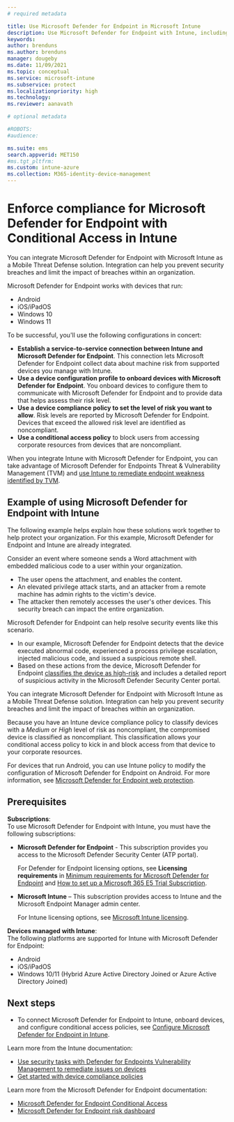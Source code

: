 ```yaml
---
# required metadata

title: Use Microsoft Defender for Endpoint in Microsoft Intune
description: Use Microsoft Defender for Endpoint with Intune, including setup and configuration, onboarding of your Intune devices, and then use a devices Defender for Endpoint risk assessment with your Intune device compliance and conditional access policies to protect network resources.
keywords:
author: brenduns 
ms.author: brenduns
manager: dougeby
ms.date: 11/09/2021
ms.topic: conceptual
ms.service: microsoft-intune
ms.subservice: protect
ms.localizationpriority: high
ms.technology:
ms.reviewer: aanavath

# optional metadata

#ROBOTS:
#audience:

ms.suite: ems
search.appverid: MET150
#ms.tgt_pltfrm:
ms.custom: intune-azure
ms.collection: M365-identity-device-management
---
```



# Enforce compliance for Microsoft Defender for Endpoint with Conditional Access in Intune

You can integrate Microsoft Defender for Endpoint with Microsoft Intune as a Mobile Threat Defense solution. Integration can help you prevent security breaches and limit the impact of breaches within an organization.

Microsoft Defender for Endpoint works with devices that run:
- Android
- iOS/iPadOS
- Windows 10
- Windows 11

To be successful, you'll use the following configurations in concert:

- **Establish a service-to-service connection between Intune and Microsoft Defender for Endpoint**. This connection lets Microsoft Defender for Endpoint collect data about machine risk from supported devices you manage with Intune.
- **Use a device configuration profile to onboard devices with Microsoft Defender for Endpoint**. You onboard devices to configure them to communicate with Microsoft Defender for Endpoint and to provide data that helps assess their risk level.
- **Use a device compliance policy to set the level of risk you want to allow**. Risk levels are reported by Microsoft Defender for Endpoint. Devices that exceed the allowed risk level are identified as noncompliant.
- **Use a conditional access policy** to block users from accessing corporate resources from devices that are noncompliant.

When you integrate Intune with Microsoft Defender for Endpoint, you can take advantage of Microsoft Defender for Endpoints Threat & Vulnerability Management (TVM) and [use Intune to remediate endpoint weakness identified by TVM](atp-manage-vulnerabilities.md).

## Example of using Microsoft Defender for Endpoint with Intune

The following example helps explain how these solutions work together to help protect your organization. For this example, Microsoft Defender for Endpoint and Intune are already integrated.

Consider an event where someone sends a Word attachment with embedded malicious code to a user within your organization.

- The user opens the attachment, and enables the content.
- An elevated privilege attack starts, and an attacker from a remote machine has admin rights to the victim's device.
- The attacker then remotely accesses the user's other devices. This security breach can impact the entire organization.

Microsoft Defender for Endpoint can help resolve security events like this scenario.

- In our example, Microsoft Defender for Endpoint detects that the device executed abnormal code, experienced a process privilege escalation, injected malicious code, and issued a suspicious remote shell.
- Based on these actions from the device, Microsoft Defender for Endpoint [classifies the device as high-risk](/windows/security/threat-protection/microsoft-defender-atp/alerts-queue#severity) and includes a detailed report of suspicious activity in the Microsoft Defender Security Center portal.

You can integrate Microsoft Defender for Endpoint with Microsoft Intune as a Mobile Threat Defense solution. Integration can help you prevent security breaches and limit the impact of breaches within an organization.

Because you have an Intune device compliance policy to classify devices with a *Medium* or *High* level of risk as noncompliant, the compromised device is classified as noncompliant. This classification allows your conditional access policy to kick in and block access from that device to your corporate resources.

For devices that run Android, you can use Intune policy to modify the configuration of Microsoft Defender for Endpoint on Android. For more information, see [Microsoft Defender for Endpoint web protection](../protect/advanced-threat-protection-manage-android.md).

## Prerequisites

**Subscriptions**:  
To use Microsoft Defender for Endpoint with Intune, you must have the following subscriptions:

- **Microsoft Defender for Endpoint** - This subscription provides you access to the Microsoft Defender Security Center (ATP portal).  

  For Defender for Endpoint licensing options, see **Licensing requirements** in [Minimum requirements for Microsoft Defender for Endpoint](/windows/security/threat-protection/microsoft-defender-atp/minimum-requirements) and [How to set up a Microsoft 365 E5 Trial Subscription](/microsoft-365/security/defender/setup-m365deval#enable-microsoft-365-trial-subscription).

- **Microsoft Intune** – This subscription provides access to Intune and the Microsoft Endpoint Manager admin center.

  For Intune licensing options, see [Microsoft Intune licensing](../fundamentals/licenses.md).

**Devices managed with Intune**:  
The following platforms are supported for Intune with Microsoft Defender for Endpoint:

- Android
- iOS/iPadOS
- Windows 10/11 (Hybrid Azure Active Directory Joined or Azure Active Directory Joined)

## Next steps

- To connect Microsoft Defender for Endpoint to Intune, onboard devices, and configure conditional access policies, see [Configure Microsoft Defender for Endpoint in Intune](../protect/advanced-threat-protection-configure.md).

Learn more from the Intune documentation:

- [Use security tasks with Defender for Endpoints Vulnerability Management to remediate issues on devices](atp-manage-vulnerabilities.md)
- [Get started with device compliance policies](device-compliance-get-started.md)

Learn more from the Microsoft Defender for Endpoint documentation:

- [Microsoft Defender for Endpoint Conditional Access](/windows/security/threat-protection/microsoft-defender-atp/conditional-access)
- [Microsoft Defender for Endpoint risk dashboard](/windows/security/threat-protection/microsoft-defender-atp/security-operations-dashboard)
